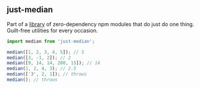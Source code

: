## just-median

Part of a [library](../../../../) of zero-dependency npm modules that do just do one thing.
Guilt-free utilities for every occasion.

```js
import median from 'just-median';

median([1, 2, 3, 4, 5]); // 5
median([3, -1, 2]); // 2
median([9, 14, 14, 200, 15]); // 14
median(1, 2, 4, 3); // 2.5
median(['3', 2, 1]); // throws
median(); // throws
```
